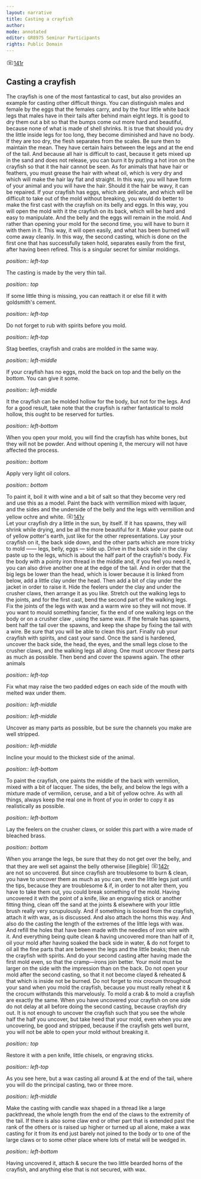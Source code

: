 ```yaml
---
layout: narrative
title: Casting a crayfish
author:
mode: annotated
editor: GR8975 Seminar Participants
rights: Public Domain
---
```


 <a href="http://gallica.bnf.fr/ark:/12148/btv1b10500001g/f287.image"><img src="../assets/photo-icon.png" alt="folio images" style="display:inline-block; margin-bottom:-3px;">141r</a><br/> 
##  Casting a crayfish 

 
 The crayfish is one of the most fantastical to cast, but also provides an example for casting other difficult things. You can distinguish males and female by the eggs that the females carry, and by the four little white back legs that males have in their tails after behind main eight legs. It is good to dry them out a bit so that the bumps come out more hard and beautiful, because none of what is made of shell shrinks. It is true that should you dry the little inside legs for too long, they become diminished and have no body. If they are too dry, the flesh separates from the scales. Be sure then to maintain the mean. They have certain hairs between the legs and at the end of the tail. And because all hair is difficult to cast, because it gets mixed up in the sand and does not release, you can burn it by putting a hot iron on the crayfish so that it the hair cannot be seen. As for animals that have hair or feathers, you must grease the hair with wheat oil, which is very dry and which will make the hair lay flat and straight. In this way, you will have form of your animal and you will have the hair. Should it the hair be wavy, it can be repaired. If your crayfish has eggs, which are delicate, and which will be difficult to take out of the mold without breaking, you would do better to make the first cast with the crayfish on its belly and eggs. In this way, you will open the mold with it the crayfish on its back, which will be hard and easy to manipulate. And the belly and the eggs will remain in the mold. And rather than opening your mold for the second time, you will have to burn it with them in it. This way, it will open easily, and what has been burned will come away cleanly. In this way, the second casting, which is done on the first one that has successfully taken hold, separates easily from the first, after having been refired. This is a singular secret for similar moldings. 
 
*position:: left-top*

 The casting is made by the very thin tail. 
 
*position:: top*

 If some little thing is missing, you can reattach it or else fill it with goldsmith's cement. 
 
*position:: left-top*

 Do not forget to rub with spirits before you mold. 
 
*position:: left-top*

 Stag beetles, crayfish and crabs are molded in the same way. 
 
*position:: left-middle*

 If your crayfish has no eggs, mold the back on top and the belly on the bottom. You can give it some. 
 
*position:: left-middle*

 It the crayfish can be molded hollow for the body, but not for the legs. And for a good result, take note that the crayfish is rather fantastical to mold hollow, this ought to be reserved for turtles. 
 
*position:: left-bottom*

 When you open your mold, you will find the crayfish has white bones, but they will not be powder. And without opening it, the mercury will not have affected the process. 
 
*position:: bottom*

 Apply very light oil colors. 
 
*position:: bottom*

 To paint it, boil it with wine and a bit of salt so that they become very red and use this as a model. Paint the back with vermillion mixed with laquer, and the sides and the underside of the belly and the legs with vermillion and yellow ochre and white. 
 <a href="http://gallica.bnf.fr/ark:/12148/btv1b10500001g/f288.image"><img src="../assets/photo-icon.png" alt="folio images" style="display:inline-block; margin-bottom:-3px;">141v</a><br/> 
 Let your crayfish dry a little in the sun, by itself. If it has spawns, they will shrink while drying, and be all the more beautiful for it. Make your paste out of yellow potter's earth, just like for the other representations. Lay your crayfish on it, the back side down, and the other parts which are more tricky to mold —— legs, belly, eggs — side up. Drive in the back side in the clay paste up to the legs, which is about the half part of the crayfish's body. Fix the body with a pointy iron thread in the middle and, if you feel you need it, you can also drive another one at the edge of the tail. And in order that the big legs be lower than the head, which is lower because it is linked from below, add a little clay under the head. Then add a bit of clay under the jacket in order to raise it. Hide the feelers under the clay and under the crusher claws, then arrange it as you like. Stretch out the walking legs to the joints, and for the first cast, bend the second part of the walking legs. Fix the joints of the legs with wax and a warm wire so they will not move. If you want to mould something fancier, fix the end of one walking legs on the body or on a crusher claw , using the same wax. If the female has spawns, bent half the tail over the spawns, and keep the shape by fixing the tail with a wire. Be sure that you will be able to clean this part. Finally rub your crayfish with spirits, and cast your sand. Once the sand is hardened, uncover the back side, the head, the eyes, and the small legs close to the crusher claws, and the walking legs all along. One must uncover these parts as much as possible. Then bend and cover the spawns again. The other animals 
 
*position:: left-top*

 Fix what may raise the two padded edges on each side of the mouth with melted wax under them. 
 
*position:: left-middle*

  
  
*position:: left-middle*

 Uncover as many parts as possible, but be sure the channels you make are well stripped. 
 
*position:: left-middle*

 Incline your mould to the thickest side of the animal. 
 
*position:: left-bottom*

 To paint the crayfish, one paints the middle of the back with vermilion, mixed with a bit of lacquer. The sides, the belly, and below the legs with a mixture made of vermilion, ceruse, and a bit of yellow ochre. As with all things, always keep the real one in front of you in order to copy it as realistically as possible. 
 
*position:: left-bottom*

 Lay the feelers on the crusher claws, or solder this part with a wire made of bleached brass. 
 
*position:: bottom*

 When you arrange the legs, be sure that they do not get over the belly, and that they are well set against the belly otherwise [illegible] 
 <a href="http://gallica.bnf.fr/ark:/12148/btv1b10500001g/f289.image"><img src="../assets/photo-icon.png" alt="folio images" style="display:inline-block; margin-bottom:-3px;">142r</a><br/> 
 are not so uncovered. But since crayfish are troublesome to burn & clean, you have to uncover them as much as you can, even the little legs just until the tips, because they are troublesome & if, in order to not alter them, you have to take them out, you could break something of the mold. Having uncovered it with the point of a knife, like an engraving stick or another fitting thing, clean off the sand at the joints & elsewhere with your little brush really very scrupulously. And if something is loosed from the crayfish, attach it with wax, as is discussed. And also attach the horns this way. And also do the casting the length of the extremes of the little legs with wax. And refill the holes that have been made with the needles of iron wire with it. And everything being quite clean & having uncovered more than half of it, oil your mold after having soaked the back side in water, & do not forget to oil all the fine parts that are between the legs and the little beaks; then rub the crayfish with spirits. And do your second casting after having made the first mold even, so that the cramp—irons join better. Your mold must be larger on the side with the impression than on the back. Do not open your mold after the second casting, so that it not become clayed & reheated & that which is inside not be burned. Do not forget to mix crocum throughout your sand when you mold the crayfish, because you must really reheat it & the crocum withstands this marvelously. To mold a crab & to mold a crayfish are exactly the same. When you have uncovered your crayfish on one side do not delay at all before doing the second casting, because crayfish dry out. It is not enough to uncover the crayfish such that you see the whole half the half you uncover, but take heed that your mold, even when you are uncovering, be good and stripped, because if the crayfish gets well burnt, you will not be able to open your mold without breaking it. 
 
*position:: top*

 Restore it with a pen knife, little chisels, or engraving sticks. 
 
*position:: left-top*

 As you see here, but a wax casting all around & at the end of the tail, where you will do the principal casting, two or three more.  
  
*position:: left-middle*

 Make the casting with candle wax shaped in a thread like a large packthread, the whole length from the end of the claws to the extremity of the tail. If there is also some claw end or other part that is extended past the rank of the others or is raised up higher or turned up all alone, make a wax casting for it from its end just barely not joined to the body or to one of the large claws or to some other place where lots of metal will be wedged in. 
 
*position:: left-bottom*

 Having uncovered it, attach & secure the two little bearded horns of the crayfish, and anything else that is not secured, with wax. 
 